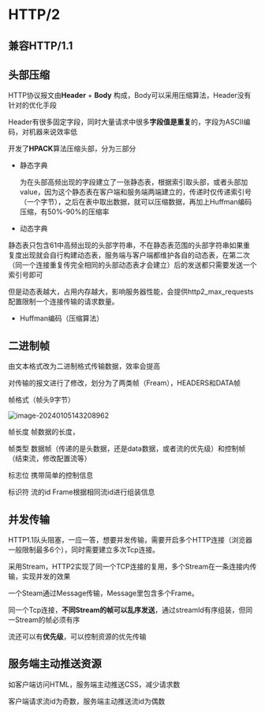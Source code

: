 # HTTP/2

## 兼容HTTP/1.1

## 头部压缩

HTTP协议报文由**Header** + **Body** 构成，Body可以采用压缩算法，Header没有针对的优化手段

Header有很多固定字段，同时大量请求中很多**字段值是重复**的，字段为ASCII编码，对机器来说效率低

开发了**HPACK**算法压缩头部，分为三部分

- 静态字典

   为在头部高频出现的字段建立了一张静态表，根据索引取头部，或者头部加value，因为这个静态表在客户端和服务端两端建立的，传递时仅传递索引号（一个字节），之后在表中取出数据，就可以压缩数据，再加上Huffman编码压缩，有50%-90%的压缩率

- 动态字典

​    静态表只包含61中高频出现的头部字符串，不在静态表范围的头部字符串如果重复度出现就会自行构建动态表，服务端与客户端都维护各自的动态表，在第二次（同一个连接重复传完全相同的头部动态表才会建立）后的发送都只需要发送一个索引号即可

   但是动态表越大，占用内存越大，影响服务器性能，会提供http2_max_requests配置限制一个连接传输的请求数量。

- Huffman编码（压缩算法）

## 二进制帧

由文本格式改为二进制格式传输数据，效率会提高

对传输的报文进行了修改，划分为了两类帧（Fream），HEADERS和DATA帧

帧格式（帧头9字节）

![image-20240105143208962](https://s2.loli.net/2024/04/04/7Z3k9mBEzKhC8VO.png)

帧长度 帧数据的长度，

帧类型 数据帧（传递的是头数据，还是data数据，或者流的优先级）和控制帧（结束流，修改配置流等）

标志位 携带简单的控制信息

标识符 流的id Frame根据相同流id进行组装信息

## 并发传输

HTTP1.1队头阻塞，一应一答，想要并发传输，需要开启多个HTTP连接（浏览器一般限制最多6个），同时需要建立多次Tcp连接。

采用Stream，HTTP2实现了同一个TCP连接的复用，多个Stream在一条连接内传输，实现并发的效果

一个Steam通过Message传输，Message里包含多个Frame。

同一个Tcp连接，**不同Stream的帧可以乱序发送**，通过streamId有序组装，但同一Stream的帧必须有序

流还可以有**优先级**，可以控制资源的优先传输

## 服务端主动推送资源

如客户端访问HTML，服务端主动推送CSS，减少请求数

客户端请求流id为奇数，服务端主动推送流id为偶数

